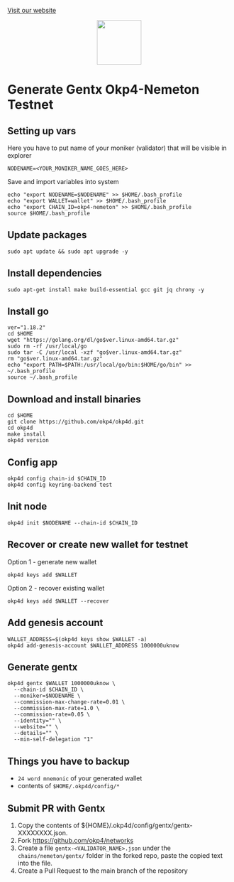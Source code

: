 <p style="font-size:14px" align="left">
<a href="https://upasian.org/">Visit our website </a>
  </p>

<p align="center">
  <img width="100" height="auto" src="https://user-images.githubusercontent.com/108946833/195635610-1acff662-adbd-4379-ba40-fc322c2431a1.jpg">
</p>

# Generate Gentx Okp4-Nemeton Testnet

## Setting up vars
Here you have to put name of your moniker (validator) that will be visible in explorer
```
NODENAME=<YOUR_MONIKER_NAME_GOES_HERE>
```

Save and import variables into system
```
echo "export NODENAME=$NODENAME" >> $HOME/.bash_profile
echo "export WALLET=wallet" >> $HOME/.bash_profile
echo "export CHAIN_ID=okp4-nemeton" >> $HOME/.bash_profile
source $HOME/.bash_profile
```

## Update packages
```
sudo apt update && sudo apt upgrade -y
```

## Install dependencies
```
sudo apt-get install make build-essential gcc git jq chrony -y
```

## Install go
```
ver="1.18.2"
cd $HOME
wget "https://golang.org/dl/go$ver.linux-amd64.tar.gz"
sudo rm -rf /usr/local/go
sudo tar -C /usr/local -xzf "go$ver.linux-amd64.tar.gz"
rm "go$ver.linux-amd64.tar.gz"
echo "export PATH=$PATH:/usr/local/go/bin:$HOME/go/bin" >> ~/.bash_profile
source ~/.bash_profile
```

## Download and install binaries
```
cd $HOME
git clone https://github.com/okp4/okp4d.git
cd okp4d
make install
okp4d version
```

## Config app
```
okp4d config chain-id $CHAIN_ID
okp4d config keyring-backend test
```

## Init node
```
okp4d init $NODENAME --chain-id $CHAIN_ID
```

## Recover or create new wallet for testnet
Option 1 - generate new wallet
```
okp4d keys add $WALLET
```

Option 2 - recover existing wallet
```
okp4d keys add $WALLET --recover
```

## Add genesis account
```
WALLET_ADDRESS=$(okp4d keys show $WALLET -a)
okp4d add-genesis-account $WALLET_ADDRESS 1000000uknow
```

## Generate gentx

```
okp4d gentx $WALLET 1000000uknow \
  --chain-id $CHAIN_ID \
  --moniker=$NODENAME \
  --commission-max-change-rate=0.01 \
  --commission-max-rate=1.0 \
  --commission-rate=0.05 \
  --identity="" \
  --website="" \
  --details="" \
  --min-self-delegation "1"
```

## Things you have to backup
- `24 word mnemonic` of your generated wallet
- contents of `$HOME/.okp4d/config/*`

## Submit PR with Gentx
1. Copy the contents of ${HOME}/.okp4d/config/gentx/gentx-XXXXXXXX.json.
2. Fork https://github.com/okp4/networks
3. Create a file `gentx-<VALIDATOR_NAME>.json` under the `chains/nemeton/gentx/` folder in the forked repo, paste the copied text into the file.
4. Create a Pull Request to the main branch of the repository
